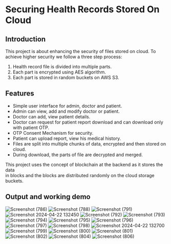 # Securing Health Records Stored On Cloud

## Introduction
This project is about enhancing the security of files stored on cloud. 
To achieve higher security we follow a three step process:
1. Health record file is divided into multiple parts.
2. Each part is encrypted using AES algorithm.
3. Each part is stored in random buckets on AWS S3.

## Features
 - Simple user interface for admin, doctor and patient.
 - Admin can view, add and modify doctor or patient.
 - Doctor can add, view patient details.
 - Doctor can request for patient report download and can download only with patient OTP. 
 - OTP Consent Mechanism for security.
 - Patient can upload report, view his medical history.
 - Files are split into multiple chunks of data, encrypted and then stored on cloud.
 - During download, the parts of file are decrypted and merged.

This project uses the concept of blockchain at the backend as it stores the data <br>
in blocks and the blocks are distributed randomly on the cloud storage buckets.

## Output and working demo
![Screenshot (786)](https://github.com/swanandtamaskar1/securing-health-records-stored-on-cloud/assets/35898035/4dc6a0d0-b888-427c-9d49-bc2ad8c9ec71)
![Screenshot (788)](https://github.com/swanandtamaskar1/securing-health-records-stored-on-cloud/assets/35898035/01d526d1-a29e-4a0f-a625-5928aa84d67b)
![Screenshot (791)](https://github.com/swanandtamaskar1/securing-health-records-stored-on-cloud/assets/35898035/1ce65e8b-16df-46c7-8541-c61d4527e9cc)
![Screenshot 2024-04-22 132450](https://github.com/swanandtamaskar1/securing-health-records-stored-on-cloud/assets/35898035/2f1ca2b8-b960-471e-9f1f-75338d8f379b)
![Screenshot (792)](https://github.com/swanandtamaskar1/securing-health-records-stored-on-cloud/assets/35898035/bf90b122-0920-4e0d-b76b-c09292490dbd)
![Screenshot (793)](https://github.com/swanandtamaskar1/securing-health-records-stored-on-cloud/assets/35898035/79d89dde-bdda-4efa-a1e3-21b46e008d48)
![Screenshot (794)](https://github.com/swanandtamaskar1/securing-health-records-stored-on-cloud/assets/35898035/b24025ad-872d-48b8-b335-247afbbd9001)
![Screenshot (795)](https://github.com/swanandtamaskar1/securing-health-records-stored-on-cloud/assets/35898035/132a2925-6f0a-4790-b3db-b9a6ed5b391d)
![Screenshot (796)](https://github.com/swanandtamaskar1/securing-health-records-stored-on-cloud/assets/35898035/946771e6-9f13-428f-80e6-a62a65576a5b)
![Screenshot (797)](https://github.com/swanandtamaskar1/securing-health-records-stored-on-cloud/assets/35898035/62ee01f7-e13e-426e-8528-6907f7f74a1b)
![Screenshot (798)](https://github.com/swanandtamaskar1/securing-health-records-stored-on-cloud/assets/35898035/70a77daa-8fa2-4f91-b7fa-7b1a70ece77d)
![Screenshot 2024-04-22 132700](https://github.com/swanandtamaskar1/securing-health-records-stored-on-cloud/assets/35898035/5815c949-6799-4f57-b5ed-7291b8c0eeaf)
![Screenshot (799)](https://github.com/swanandtamaskar1/securing-health-records-stored-on-cloud/assets/35898035/30a8688a-0eeb-40fc-a436-d59993b86c54)
![Screenshot (800)](https://github.com/swanandtamaskar1/securing-health-records-stored-on-cloud/assets/35898035/c50841b4-3cc1-4eb3-a8b4-e10d6ccf32ca)
![Screenshot (801)](https://github.com/swanandtamaskar1/securing-health-records-stored-on-cloud/assets/35898035/7c638963-d423-43ee-a6ce-23979dbbc6fb)
![Screenshot (802)](https://github.com/swanandtamaskar1/securing-health-records-stored-on-cloud/assets/35898035/1660d3b8-ebed-4db8-96a5-a634cdb4730a)
![Screenshot (804)](https://github.com/swanandtamaskar1/securing-health-records-stored-on-cloud/assets/35898035/45a25eca-20de-457f-a03e-188eccfdc12f)
![Screenshot (806)](https://github.com/swanandtamaskar1/securing-health-records-stored-on-cloud/assets/35898035/628c8cc7-f19f-4b7c-ac33-b8974463ceec)





